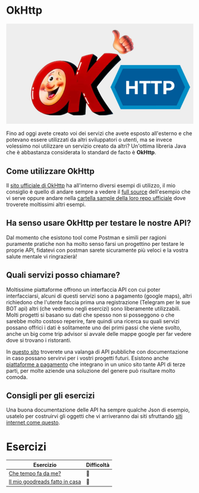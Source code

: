 # OkHttp

<p align="center">
<img src="assets/okhttp.jpg"  class="center">
</p>

Fino ad oggi avete creato voi dei servizi che avete esposto all'esterno e che potevano essere utilizzati da altri sviluppatori o utenti, ma se invece volessimo noi utilizzare un servizio creato da altri? Un'ottima libreria Java che è abbastanza considerata lo standard de facto è **OkHttp**.

## Come utilizzare OkHttp

Il [sito ufficiale di OkHttp](https://square.github.io/okhttp/) ha all'interno diversi esempi di utilizzo, il mio consiglio è quello di andare sempre a vedere il [full source](https://raw.githubusercontent.com/square/okhttp/master/samples/guide/src/main/java/okhttp3/guide/GetExample.java) dell'esempio che vi serve oppure andare nella [cartella sample della loro repo ufficiale](https://github.com/square/okhttp/tree/master/samples) dove troverete moltissimi altri esempi. 

## Ha senso usare OkHttp per testare le nostre API?

Dal momento che esistono tool come Postman e simili per ragioni puramente pratiche non ha molto senso farsi un progettino per testare le proprie API, fidatevi con postman sarete sicuramente più veloci e la vostra salute mentale vi ringrazierà!

## Quali servizi posso chiamare?

Moltissime piattaforme offrono un interfaccia API con cui poter interfacciarsi, alcuni di questi servizi sono a pagamento (google maps), altri richiedono che l'utente faccia prima una registrazione (Telegram per le sue BOT api) altri (che vedremo negli esercizi) sono liberamente utilizzabili. Molti progetti si basano su dati che spesso non si posseggono o che sarebbe molto costoso reperire, fare quindi una ricerca su quali servizi possano offrici i dati è solitamente uno dei primi passi che viene svolto, anche un big come trip advisor si avvale delle mappe google per far vedere dove si trovano i ristoranti.

In [questo sito](https://public-apis.xyz/) troverete una valanga di API pubbliche con documentazione in caso possano servirvi per i vostri progetti futuri. Esistono anche [piattaforme a pagamento](https://rapidapi.com/marketplace) che integrano in un unico sito tante API di terze parti, per molte aziende una soluzione del genere può risultare molto comoda.


## Consigli per gli esercizi

Una buona documentazione delle API ha sempre qualche Json di esempio, usatelo per costruirvi gli oggetti che vi arriveranno dai siti sfruttando [siti internet come questo](https://json2csharp.com/json-to-pojo).

# Esercizi


Esercizio | Difficoltà
------------ | -------------
[Che tempo fa da me?](https://github.com/Backend-Developer-School-Tree/Corso-Java-backend-2021-01/tree/main/module_06/Telegram/01_BotBase) | :kick_scooter:
[Il mio goodreads fatto in casa](https://github.com/Backend-Developer-School-Tree/Corso-Java-backend-2021-01/tree/main/module_06/Telegram/02_RandomMedia) | :motor_scooter:


